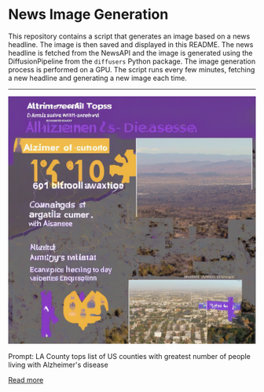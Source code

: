 # News Image Generation
This repository contains a script that generates an image based on a news headline. The image is then saved and displayed in this README.
The news headline is fetched from the NewsAPI and the image is generated using the DiffusionPipeline from the `diffusers` Python package. The image generation process is performed on a GPU.
The script runs every few minutes, fetching a new headline and generating a new image each time.

---

![Generated Image](image.png)

Prompt: LA County tops list of US counties with greatest number of people living with Alzheimer's disease

[Read more](https://abc7.com/alzheimers-disease-los-angeles-county-us-counties-zaldy-tan/13527907/)